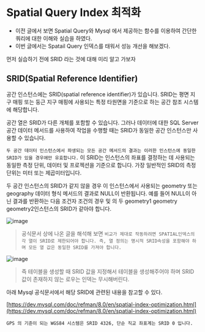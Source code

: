 # Spatial Query Index 최적화

  - 이전 글에서 보면 Spatial Query와 Mysql 에서 제공하는 함수를 이용하여 간단한 쿼리에 대한 이해와 실습을 하였다.
  - 이번 글에서는 Spatail Query 인덱스를 태워서 성능 개선을 해보겠다.

  먼저 실습하기 전에 SRID 라는 것에 대해 미리 알고 가보자

  ## SRID(Spatial Reference Identifier)
  
  공간 인스턴스에는 SRID(spatial reference identifier)가 있습니다. SRID는 평면 지구 매핑 또는 둥근 지구 매핑에 사용되는 특정 타원면을 기준으로 하는 공간 참조 시스템에 해당합니다.

  공간 열은 SRID가 다른 개체를 포함할 수 있습니다. 그러나 데이터에 대한 SQL Server 공간 데이터 메서드를 사용하여 작업을 수행할 때는 SRID가 동일한 공간 인스턴스만 사용할 수 있습니다. 

  `두 공간 데이터 인스턴스에서 파생되는 모든 공간 메서드의 결과는 이러한 인스턴스에 동일한 SRID가 있을 경우에만 유효합니다.` 이 SRID는 인스턴스의 좌표를 결정하는 데 사용되는 동일한 측정 단위, 데이터 및 프로젝션을 기준으로 합니다. 가장 일반적인 SRID의 측정 단위는 미터 또는 제곱미터입니다.

  두 공간 인스턴스의 SRID가 같지 않을 경우 이 인스턴스에서 사용되는 geometry 또는 geography 데이터 형식 메서드의 결과로 NULL이 반환됩니다. 예를 들어 NULL이 아닌 결과를 반환하는 다음 조건자 조건의 경우 및 의 두 geometry1 geometry geometry2인스턴스의 SRID가 같아야 합니다.
  
![image](https://user-images.githubusercontent.com/79154652/215309361-6fab0de3-d4f5-47ff-999c-ee18856f061c.png)

> 공식문서 상에 나온 글을 해석해 보면 `비교가 제대로 작동하려면 SPATIAL인덱스의 각 열이 SRID로 제한되어야 합니다. 즉, 열 정의는 명시적 SRID속성을 포함해야 하며 모든 열 값은 동일한 SRID를 가져야 합니다.`

![image](https://user-images.githubusercontent.com/79154652/215309495-f3e73d81-ef32-4113-a763-6022146efe55.png)

> 즉 테이블을 생성할 때 SRID 값을 지정해서 테이블을 생성해주어야 하며 SRID 값이 존재하지 않는 로우는 인덱는 무시해버린다.
  
  아래 Mysql 공식문서에서 해당 SRID에 관련된 내용을 참고할 수 있다.
  
  [https://dev.mysql.com/doc/refman/8.0/en/spatial-index-optimization.html](https://dev.mysql.com/doc/refman/8.0/en/spatial-index-optimization.html)
  
  `GPS 의 기준이 되는 WGS84 시스템은 SRID 4326, 단순 직교 좌표계는 SRID 0 입니다.`
